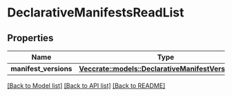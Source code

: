 # DeclarativeManifestsReadList

## Properties

Name | Type | Description | Notes
------------ | ------------- | ------------- | -------------
**manifest_versions** | [**Vec<crate::models::DeclarativeManifestVersionRead>**](DeclarativeManifestVersionRead.md) |  | 

[[Back to Model list]](../README.md#documentation-for-models) [[Back to API list]](../README.md#documentation-for-api-endpoints) [[Back to README]](../README.md)


